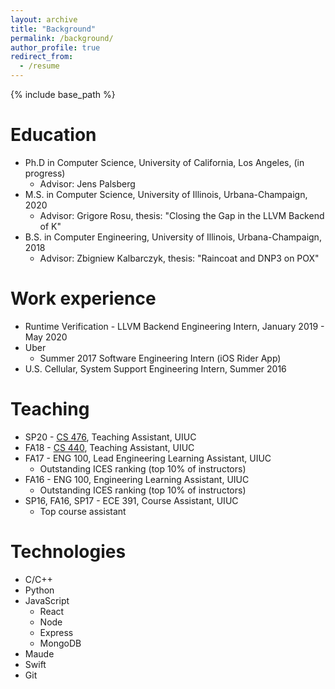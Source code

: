 ```yaml
---
layout: archive
title: "Background"
permalink: /background/
author_profile: true
redirect_from:
  - /resume
---
```


{% include base_path %}

Education
======
* Ph.D in Computer Science, University of California, Los Angeles, (in progress)
  * Advisor: Jens Palsberg
* M.S. in Computer Science, University of Illinois, Urbana-Champaign, 2020
  * Advisor: Grigore Rosu, thesis: "Closing the Gap in the LLVM Backend of K"
* B.S. in Computer Engineering, University of Illinois, Urbana-Champaign, 2018
  * Advisor: Zbigniew Kalbarczyk, thesis: "Raincoat and DNP3 on POX"

Work experience
======
* Runtime Verification - LLVM Backend Engineering Intern, January 2019 - May 2020
* Uber
  + Summer 2017
   Software Engineering Intern (iOS Rider App)
* U.S. Cellular, System Support Engineering Intern, Summer 2016

Teaching
======
* SP20 - [CS 476](https://courses.engr.illinois.edu/cs476/sp2020/), Teaching Assistant, UIUC
* FA18 - [CS 440](https://courses.engr.illinois.edu/cs440/fa2018/), Teaching Assistant, UIUC
* FA17 - ENG 100, Lead Engineering Learning Assistant, UIUC
  * Outstanding ICES ranking (top 10% of instructors)
* FA16 - ENG 100, Engineering Learning Assistant, UIUC
  * Outstanding ICES ranking (top 10% of instructors)
* SP16, FA16, SP17 - ECE 391, Course Assistant, UIUC
  * Top course assistant

Technologies
======
* C/C++
* Python
* JavaScript
  * React
  * Node
  * Express
  * MongoDB
* Maude
* Swift
* Git
